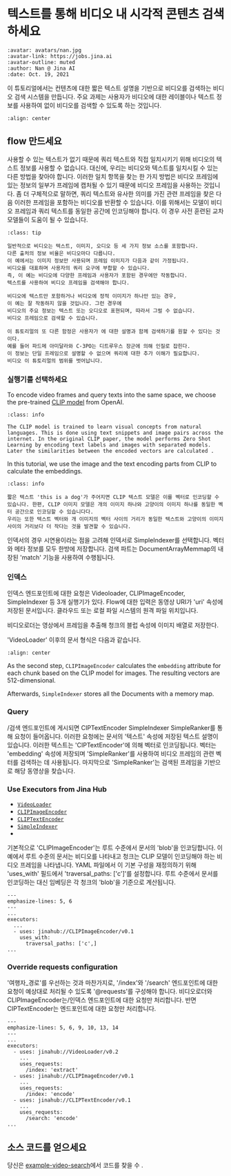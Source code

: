 # 텍스트를 통해 비디오 내 시각적 콘텐츠 검색하세요

```{article-info}
:avatar: avatars/nan.jpg
:avatar-link: https://jobs.jina.ai
:avatar-outline: muted
:author: Nan @ Jina AI
:date: Oct. 19, 2021
```

이 튜토리얼에서는 컨텐츠에 대한 짧은 텍스트 설명을 기반으로 비디오를 검색하는 비디오 검색 시스템을 만듭니다. 주요 과제는 사용자가 비디오에 대한 레이블이나 텍스트 정보를 사용하여  없이 비디오를 검색할 수 있도록 하는 것입니다.

<!--demo.gif-->
```{figure} ../../.github/images/tutorial-video-search.gif
:align: center
```

## flow 만드세요

사용할 수 있는 텍스트가 없기 때문에 쿼리 텍스트와 직접 일치시키기 위해 비디오의 텍스트 정보를 사용할 수 없습니다. 대신에, 우리는 비디오와 텍스트를 일치시킬 수 있는 다른 방법을 찾아야 합니다.
이러한 일치 항목을 찾는 한 가지 방법은 비디오 프레임에 있는 정보의 일부가 프레임에 캡처될 수 있기 때문에 비디오 프레임을 사용하는 것입니다. 좀 더 구체적으로 말하면, 쿼리 텍스트와 유사한 의미를 가진 관련 프레임을 찾은 다음 이러한 프레임을 포함하는 비디오를 반환할 수 있습니다. 이를 위해서는 모델이 비디오 프레임과 쿼리 텍스트를 동일한 공간에 인코딩해야 합니다. 이 경우 사전 훈련된 교차 모델들이 도움이 될 수 있습니다.

```{admonition} Use the other information of videos
:class: tip

일반적으로 비디오는 텍스트, 이미지, 오디오 등 세 가지 정보 소스를 포함합니다.
다른 출처의 정보 비율은 비디오마다 다릅니다.
이 예에서는 이미지 정보만 사용되며 프레임 이미지가 다음과 같이 가정됩니다.
비디오를 대표하며 사용자의 쿼리 요구에 부합할 수 있습니다.
즉, 이 예는 비디오에 다양한 프레임과 사용자가 포함된 경우에만 작동합니다.
텍스트를 사용하여 비디오 프레임을 검색해야 합니다.

비디오에 텍스트만 포함하거나 비디오에 정적 이미지가 하나만 있는 경우,
이 예는 잘 작동하지 않을 것입니다. 그런 경우에
비디오의 주요 정보는 텍스트 또는 오디오로 표현되며, 따라서 그럴 수 없습니다.
비디오 프레임으로 검색할 수 있습니다.

이 튜토리얼의 또 다른 함정은 사용자가 에 대한 설명과 함께 검색하기를 원할 수 있다는 것이다.
예를 들어 파드메 아미달라와 C-3PO는 디트루우스 장군에 의해 인질로 잡힌다.
이 정보는 단일 프레임으로 설명할 수 없으며 쿼리에 대한 추가 이해가 필요합니다.
비디오 이 튜토리얼의 범위를 벗어납니다.
```

### 실행기를 선택하세요
To encode video frames and query texts into the same space, we choose the pre-trained [CLIP model](https://github.com/openai/CLIP) from OpenAI. 

```{admonition} What is CLIP?
:class: info

The CLIP model is trained to learn visual concepts from natural languages. This is done using text snippets and image pairs across the internet. In the original CLIP paper, the model performs Zero Shot Learning by encoding text labels and images with separated models. Later the similarities between the encoded vectors are calculated . 
```

In this tutorial, we use the image and the text encoding parts from CLIP to calculate the embeddings. 

```{admonition} How does CLIP help?
:class: info

짧은 텍스트 'this is a dog'가 주어지면 CLIP 텍스트 모델은 이를 벡터로 인코딩할 수 있습니다. 한편, CLIP 이미지 모델은 개의 이미지 하나와 고양이의 이미지 하나를 동일한 벡터 공간으로 인코딩할 수 있습니다다.
우리는 또한 텍스트 벡터와 개 이미지의 벡터 사이의 거리가 동일한 텍스트와 고양이의 이미지 사이의 거리보다 더 작다는 것을 발견할 수 있습니다.
```

인덱서의 경우 시연용이라는 점을 고려해 인덱서로 SimpleIndexer를 선택합니다. 벡터와 메타 정보를 모두 한방에 저장합니다. 검색 파트는 DocumentArrayMemmap의 내장된 'match' 기능을 사용하여 수행됩니다.


### 인덱스
인덱스 엔드포인트에 대한 요청은 Videoloader, CLIPImageEncoder, SimpleIndexer 등 3개 실행기가 있다. Flow에 대한 입력은 동영상 URI가 'uri' 속성에 저장된 문서입니다. 클라우드 또는 로컬 파일 시스템의 원격 파일 위치입니다.

비디오로더는 영상에서 프레임을 추출해 청크의 블럽 속성에 이미지 배열로 저장한다.

'VideoLoader' 이후의 문서 형식은 다음과 같습니다.
```{figure} ../../.github/images/tutorial-video-search-doc.jpg
:align: center
```


As the second step, `CLIPImageEncoder` calculates the `embedding` attribute for each chunk based on the CLIP model for images. The resulting vectors are 512-dimensional. 


Afterwards, `SimpleIndexer` stores all the Documents with a memory map.  

### Query

/검색 엔드포인트에 게시되면 CIPTextEncoder SimpleIndexer SimpleRanker를 통해 요청이 들어옵니다.
이러한 요청에는 문서의 '텍스트' 속성에 저장된 텍스트 설명이 있습니다. 이러한 텍스트는 'CIPTextEncoder'에 의해 벡터로 인코딩됩니다. 벡터는 'embedding' 속성에 저장되며 'SimpleRanker'를 사용하여 비디오 프레임의 관련 벡터를 검색하는 데 사용됩니다. 마지막으로 'SimpleRanker'는 검색된 프레임을 기반으로 해당 동영상을 찾습니다.
### Use Executors from Jina Hub



- [`VideoLoader`](https://hub.jina.ai/executor/i6gp4vwu)
- [`CLIPImageEncoder`](https://hub.jina.ai/executor/0hnlmu3q)
- [`CLIPTextEncoder`](https://hub.jina.ai/executor/livtkbkg)
- [`SimpleIndexer`](https://hub.jina.ai/executor/zb38xlt4)
- 
기본적으로 'CLIPImageEncoder'는 루트 수준에서 문서의 'blob'을 인코딩합니다. 이 예에서 루트 수준의 문서는 비디오를 나타내고 청크는 CLIP 모델이 인코딩해야 하는 비디오 프레임을 나타냅니다. YAML 파일에서 이 기본 구성을 재정의하기 위해 'uses_with' 필드에서 'traversal_paths: ['c']'를 설정합니다. 루트 수준에서 문서를 인코딩하는 대신 임베딩은 각 청크의 'blob'을 기준으로 계산됩니다.

```{code-block} yaml
---
emphasize-lines: 5, 6
---
...
executors:
  ...
  - uses: jinahub://CLIPImageEncoder/v0.1
    uses_with:
      traversal_paths: ['c',]
...
```

### Override requests configuration
'여행자_경로'를 우선하는 것과 마찬가지로, '/index'와 '/search' 엔드포인트에 대한 요청이 예상대로 처리될 수 있도록 '@requests'를 구성해야 합니다. 비디오로더와 CLIPImageEncoder는/인덱스 엔드포인트에 대한 요청만 처리합니다. 반면 CIPTextEncoder는 엔드포인트에 대한 요청만 처리합니다.


```{code-block} yaml
---
emphasize-lines: 5, 6, 9, 10, 13, 14
---
...
executors:
  - uses: jinahub://VideoLoader/v0.2
    ...
    uses_requests:
      /index: 'extract'
  - uses: jinahub://CLIPImageEncoder/v0.1
    ...
    uses_requests:
      /index: 'encode'
  - uses: jinahub://CLIPTextEncoder/v0.1
    ...
    uses_requests:
      /search: 'encode'
...
```

## 소스 코드를 얻으세요

당신은 [example-video-search](https://github.com/jina-ai/example-video-search)에서 코드를 찾을 수 . 
